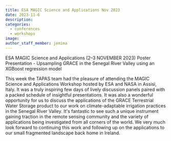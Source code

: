 ```yaml
---
title: ESA MAGIC Science and Applications Nov 2023
date: 2023-11-6
description:
categories:
  - conferences
  - workshops
image:
author_staff_member: jemima
---
```



ESA MAGIC Science and Applications (2–3 NOVEMBER 2023)
Poster Presentation - Upsampling GRACE in the Senegal River Valley using an XGBoost regression model

This week the TAPAS team had the pleasure of attending the MAGIC Science and Applications Workshop hosted by ESA and NASA in Assisi, Italy. It was a truly inspiring few days of lively discussion panels paired with a packed schedule of insightful presentations. It was also a wonderful opportunity for us to discuss the applications of the GRACE Terrestrial Water Storage product to our work on climate-adaptable irrigation practices in the Senegal River Valley. It's fantastic to see such a unique instrument gaining traction in the remote sensing community and the variety of applications being investigated from all corners of the world. We very much look forward to continuing this work and following up on the applications to our small fragmented landscape back home in Ireland.
